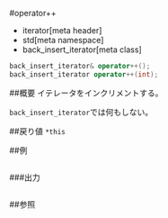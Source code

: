 #operator++
* iterator[meta header]
* std[meta namespace]
* back_insert_iterator[meta class]

```cpp
back_insert_iterator& operator++();
back_insert_iterator operator++(int);
```

##概要
イテレータをインクリメントする。

`back_insert_iterator`では何もしない。

##戻り値
`*this`


##例
```cpp
```

###出力
```
```

##参照
